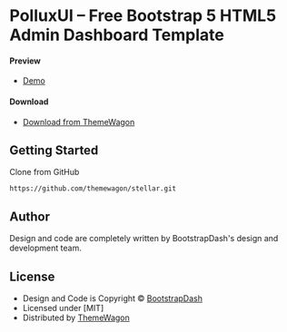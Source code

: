 # PolluxUI – Free Bootstrap 5 HTML5 Admin Dashboard Template

#### Preview

 - [Demo](https://themewagon.github.io/Stellar/)

#### Download
 - [Download from ThemeWagon](https://themewagon.com/themes/free-bootstrap-4-web-application-dashboard-template/)
 
 
## Getting Started

Clone from GitHub 
```
https://github.com/themewagon/stellar.git
```

## Author

Design and code are completely written by BootstrapDash's design and development team.  


## License

 - Design and Code is Copyright &copy; [BootstrapDash](/https://www.bootstrapdash.com/)
 - Licensed under [MIT]
 - Distributed by [ThemeWagon](https://themewagon.com)

